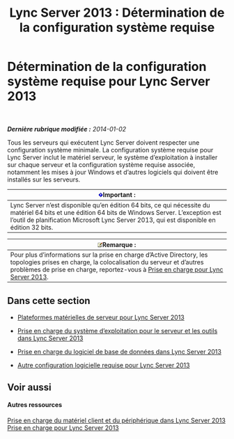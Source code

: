 ﻿---
title: 'Lync Server 2013 : Détermination de la configuration système requise'
TOCTitle: Détermination de la configuration système requise
ms:assetid: 620e81e2-42df-4eda-8498-bd56a14aa0e1
ms:mtpsurl: https://technet.microsoft.com/fr-fr/library/Gg398438(v=OCS.15)
ms:contentKeyID: 49297389
ms.date: 07/20/2017
mtps_version: v=OCS.15
ms.translationtype: HT
---

# Détermination de la configuration système requise pour Lync Server 2013

 

_**Dernière rubrique modifiée :** 2014-01-02_

Tous les serveurs qui exécutent Lync Server doivent respecter une configuration système minimale. La configuration système requise pour Lync Server inclut le matériel serveur, le système d’exploitation à installer sur chaque serveur et la configuration système requise associée, notamment les mises à jour Windows et d’autres logiciels qui doivent être installés sur les serveurs.

<table>
<thead>
<tr class="header">
<th><img src="images/Gg425917.important(OCS.15).gif" title="important" alt="important" />Important :</th>
</tr>
</thead>
<tbody>
<tr class="odd">
<td>Lync Server n’est disponible qu’en édition 64 bits, ce qui nécessite du matériel 64 bits et une édition 64 bits de Windows Server. L’exception est l’outil de planification Microsoft Lync Server 2013, qui est disponible en édition 32 bits.</td>
</tr>
</tbody>
</table>


<table>
<thead>
<tr class="header">
<th><img src="images/Gg398920.note(OCS.15).gif" title="note" alt="note" />Remarque :</th>
</tr>
</thead>
<tbody>
<tr class="odd">
<td>Pour plus d’informations sur la prise en charge d’Active Directory, les topologies prises en charge, la colocalisation du serveur et d’autres problèmes de prise en charge, reportez-vous à <a href="lync-server-2013-supportability.md">Prise en charge pour Lync Server 2013</a>.</td>
</tr>
</tbody>
</table>


## Dans cette section

  - [Plateformes matérielles de serveur pour Lync Server 2013](lync-server-2013-server-hardware-platforms.md)

  - [Prise en charge du système d’exploitation pour le serveur et les outils dans Lync Server 2013](lync-server-2013-server-and-tools-operating-system-support.md)

  - [Prise en charge du logiciel de base de données dans Lync Server 2013](lync-server-2013-database-software-support.md)

  - [Autre configuration logicielle requise pour Lync Server 2013](lync-server-2013-additional-software-requirements.md)

## Voir aussi

#### Autres ressources

[Prise en charge du matériel client et du périphérique dans Lync Server 2013](lync-server-2013-client-and-device-hardware-support.md)  
[Prise en charge pour Lync Server 2013](lync-server-2013-supportability.md)

